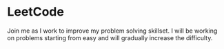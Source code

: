 # LeetCode

Join me as I work to improve my problem solving skillset. I will be working on problems starting from easy and will gradually increase the difficulty.
